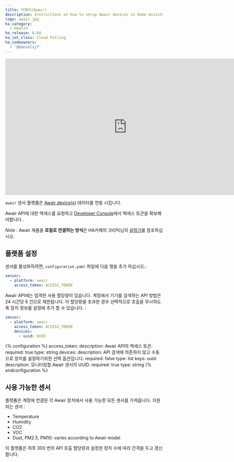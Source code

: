 ```yaml
---
title: 어웨어(Awair)
description: Instructions on how to setup Awair devices in Home Assistant.
logo: awair.jpg
ha_category:
  - Health
ha_release: 0.84
ha_iot_class: Cloud Polling
ha_codeowners:
  - '@danielsjf'
---
```


<div class='videoWrapper'>
<iframe width="776" height="437" src="https://www.youtube.com/embed/QLA5B0yiuMQ" frameborder="0" allow="accelerometer; autoplay; encrypted-media; gyroscope; picture-in-picture" allowfullscreen></iframe>
</div>

`awair` 센서 플랫폼은 [Awair device(s)](https://getawair.com) 데이터를 연동 시킵니다.

Awair API에 대한 액세스를 요청하고 [Developer Console](https://developer.getawair.com/)에서 액세스 토큰을 확보해야합니다 .

*Note* : Awair 제품을 **로컬로 연결하는 방식**은 HA카페의 크리틱님의 [설정기](https://cafe.naver.com/koreassistant/729)를 참조하십시오. 

## 플랫폼 설정

센서를 활성화하려면, `configuration.yaml` 파일에 다음 행을 추가 하십시오.:

```yaml
sensor:
  - platform: awair
    access_token: ACCESS_TOKEN
```

Awair API에는 엄격한 사용 할당량이 있습니다. 계정에서 기기를 검색하는 API 방법은 24 시간당 6 건으로 제한됩니다. 이 할당량을 초과한 경우 선택적으로 호출을 무시하도록 장치 정보를 설정에 추가 할 수 있습니다. :

```yaml
sensor:
  - platform: awair
    access_token: ACCESS_TOKEN
    devices:
      - uuid: UUID
```

{% configuration %}
access_token:
  description: Awair API의 액세스 토큰.
  required: true
  type: string
devices:
  description: API 검색에 의존하지 않고 수동으로 장치를 설정하기위한 선택 옵션입니다.
  required: false
  type: list
  keys:
    uuid:
      description: 모니터링할 Awair 센서의 UUID.
      required: true
      type: string
{% endconfiguration %}

## 사용 가능한 센서

플랫폼은 계정에 연결된 각 Awair 장치에서 사용 가능한 모든 센서를 가져옵니다. 지원되는 센서 :

  * Temperature
  * Humidity
  * CO2
  * VOC
  * Dust, PM2.5, PM10: varies according to Awair model

이 플랫폼은 하루 300 번의 API 호출 할당량과 설정한 장치 수에 따라 간격을 두고 갱신합니다.
